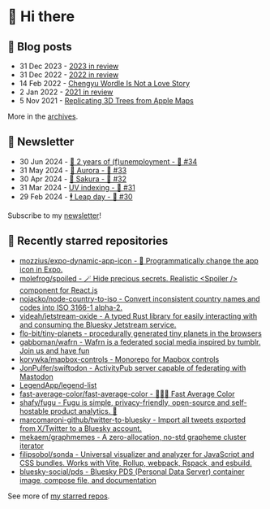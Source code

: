 # 👋 Hi there

## 📝 Blog posts

<!-- feed start -->
- 31 Dec 2023 - [2023 in review](https://cheeaun.com/blog/2023/12/2023-in-review/)
- 31 Dec 2022 - [2022 in review](https://cheeaun.com/blog/2022/12/2022-in-review/)
- 14 Feb 2022 - [Chengyu Wordle Is Not a Love Story](https://cheeaun.com/blog/2022/02/chengyu-wordle-is-not-a-love-story/)
- 2 Jan 2022 - [2021 in review](https://cheeaun.com/blog/2022/01/2021-in-review/)
- 5 Nov 2021 - [Replicating 3D Trees from Apple Maps](https://cheeaun.com/blog/2021/11/replicating-3d-trees-apple-maps/)
<!-- feed end -->

More in the [archives](https://cheeaun.com/blog/archives/).

## 📰 Newsletter

<!-- newsletter start -->
- 30 Jun 2024 - [🎂 2 years of (f)unemployment - 🥫 #34](https://cheeaun.substack.com/p/2-years-of-funemployment-34)
- 31 May 2024 - [🌌 Aurora - 🥫 #33](https://cheeaun.substack.com/p/aurora-33)
- 30 Apr 2024 - [🌸 Sakura - 🥫 #32](https://cheeaun.substack.com/p/sakura-32)
- 31 Mar 2024 - [UV indexing - 🥫 #31](https://cheeaun.substack.com/p/uv-indexing-31)
- 29 Feb 2024 - [🕴️ Leap day - 🥫 #30](https://cheeaun.substack.com/p/leap-day-30)
<!-- newsletter end -->

Subscribe to my [newsletter](https://cheeaun.substack.com/)!

## 🌟 Recently starred repositories

<!-- starred repos start -->
- [mozzius/expo-dynamic-app-icon - 🤖 Programmatically change the app icon in Expo.](https://github.com/mozzius/expo-dynamic-app-icon)
- [molefrog/spoiled - 🪄 Hide precious secrets. Realistic <Spoiler /> component for React.js](https://github.com/molefrog/spoiled)
- [nojacko/node-country-to-iso - Convert inconsistent country names and codes into ISO 3166-1 alpha-2.](https://github.com/nojacko/node-country-to-iso)
- [videah/jetstream-oxide - A typed Rust library for easily interacting with and consuming the Bluesky Jetstream service.](https://github.com/videah/jetstream-oxide)
- [flo-bit/tiny-planets - procedurally generated tiny planets in the browsers](https://github.com/flo-bit/tiny-planets)
- [gabboman/wafrn - Wafrn is a federated social media inspired by tumblr. Join us and have fun](https://github.com/gabboman/wafrn)
- [korywka/mapbox-controls - Monorepo for Mapbox controls](https://github.com/korywka/mapbox-controls)
- [JonPulfer/swiftodon - ActivityPub server capable of federating with Mastodon](https://github.com/JonPulfer/swiftodon)
- [LegendApp/legend-list](https://github.com/LegendApp/legend-list)
- [fast-average-color/fast-average-color - 🍏🍊🍅 Fast Average Color](https://github.com/fast-average-color/fast-average-color)
- [shafy/fugu - Fugu is simple, privacy-friendly, open-source and self-hostable product analytics. 🐡](https://github.com/shafy/fugu)
- [marcomaroni-github/twitter-to-bluesky - Import all tweets exported from X/Twitter to a Bluesky account.](https://github.com/marcomaroni-github/twitter-to-bluesky)
- [mekaem/graphmemes - A zero-allocation, no-std grapheme cluster iterator](https://github.com/mekaem/graphmemes)
- [filipsobol/sonda - Universal visualizer and analyzer for JavaScript and CSS bundles. Works with Vite, Rollup, webpack, Rspack, and esbuild.](https://github.com/filipsobol/sonda)
- [bluesky-social/pds - Bluesky PDS (Personal Data Server) container image, compose file, and documentation](https://github.com/bluesky-social/pds)
<!-- starred repos end -->

See more of [my starred repos](https://github.com/stars/cheeaun/).
